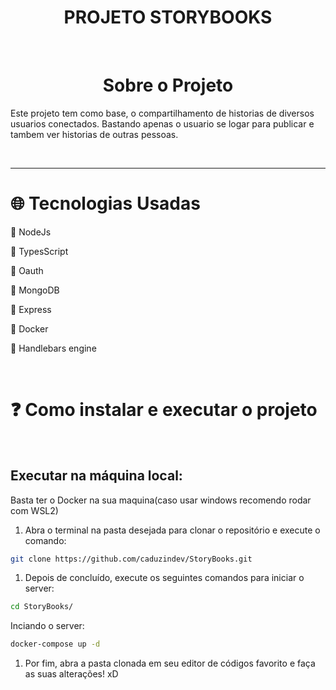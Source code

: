 <h1 align="center">PROJETO STORYBOOKS</h1>

<br />

<h1 align="center"> Sobre o Projeto</h1>

Este projeto tem como base, o compartilhamento de historias de diversos usuarios conectados. Bastando apenas o usuario se logar para publicar e tambem ver historias de outras pessoas.

<br />

---

# :globe_with_meridians: Tecnologias Usadas

:arrow_up_small: NodeJs

:arrow_up_small: TypesScript

:arrow_up_small: Oauth

:arrow_up_small: MongoDB

:arrow_up_small: Express

:arrow_up_small: Docker

:arrow_up_small: Handlebars engine

<br />

# :question: Como instalar e executar o projeto

<br />

## Executar na máquina local:

Basta ter o Docker na sua maquina(caso usar windows recomendo rodar com WSL2)

1. Abra o terminal na pasta desejada para clonar o repositório e execute o comando:

```bash
git clone https://github.com/caduzindev/StoryBooks.git
```

1. Depois de concluído, execute os seguintes comandos para iniciar o server:

```bash
cd StoryBooks/
```

Inciando o server:

```bash
docker-compose up -d
```

1. Por fim, abra a pasta clonada em seu editor de códigos favorito e faça as suas alterações! xD